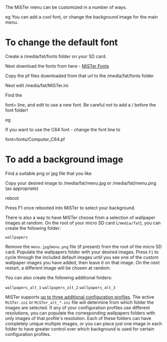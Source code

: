 The MiSTer menu can be customized in a number of ways.

eg You can add a cool font, or change the background image for the main menu.


# To change the default font

Create a /media/fat/fonts folder on your SD card.


Next download the fonts from here - [MiSTer Fonts](https://github.com/MiSTer-devel/Fonts_MiSTer)

Copy the pf files downloaded from that url to the /media/fat/fonts folder


Next edit /media/fat/MiSTer.ini


Find the 

font= line, and edit to use a new font.  Be careful not to add a / before the font folder!


eg

If you want to use the C64 font - change the font line to 

font=fonts/Computer_C64.pf



# To add a background image


Find a suitable png or jpg file that you like

Copy your desired image to /media/fat/menu.jpg or /media/fat/menu.png (as appropriate)

reboot


Press F1 once rebooted into MiSTer to select your background.


There is also a way to have MiSTer choose from a selection of wallpaper images at random. On the root of your micro SD card (`/media/fat`), you can create the following folder:

`wallpapers`

Remove the `menu.jpg`/`menu.png` file (if present) from the root of the micro SD card. Populate the wallpapers folder with your desired images. Press `F1` to cycle through the included default images until you see one of the custom wallpaper images you have added, then leave it on that image. On the next restart, a different image will be chosen at random.

You can also create the following additional folders:

`wallpapers_alt_1`
`wallpapers_alt_2`
`wallpapers_alt_3`

MiSTer supports [up to three additional configuration profiles](https://github.com/MiSTer-devel/Main_MiSTer/wiki/Configuration-Files#switching-ini-files-on-the-fly). The active `MiSTer.ini` or `MiSTer_alt_*.ini` file will determine from which folder the images are selected. If any of your configuration profiles use different resolutions, you can populate the corresponding wallpapers folders with only images of that profile's resolution. Each of these folders can have completely unique multiple images, or you can place just one image in each folder to have greater control over which background is used for certain configuration profiles.